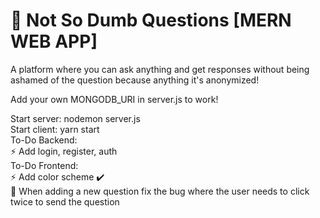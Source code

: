 # :speech_balloon: Not So Dumb Questions [MERN WEB APP]
A platform where you can ask anything and get responses without being ashamed of the question because anything it's anonymized!

Add your own MONGODB_URI in server.js to work!

Start server: nodemon server.js <br />
Start client: yarn start
<br />
To-Do Backend:
<br />
:zap: Add login, register, auth
<br />
To-Do Frontend: 
<br />
:zap: Add color scheme ✔️
<br />
:bug: When adding a new question fix the bug where the user needs to click twice to send the question
